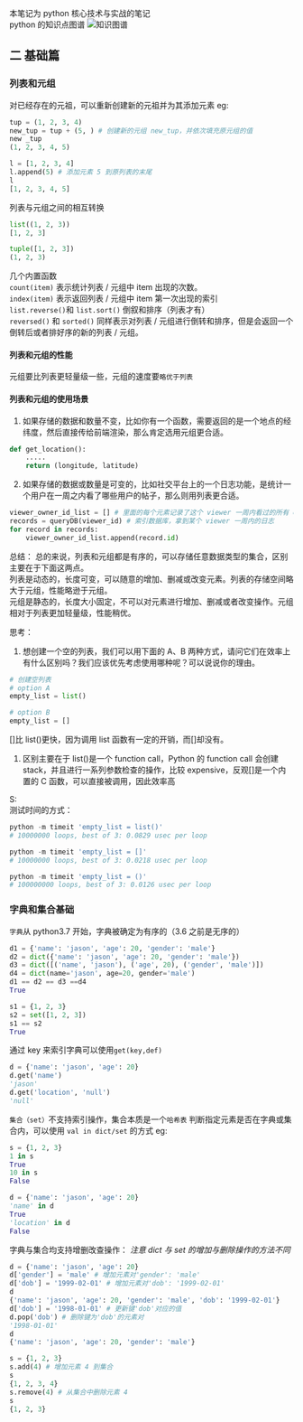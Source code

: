 本笔记为 python 核心技术与实战的笔记  
python 的知识点图谱
![知识图谱](\img\01\1.png)

## 二 基础篇

### 列表和元组

对已经存在的元祖，可以重新创建新的元祖并为其添加元素
eg:

```python
tup = (1, 2, 3, 4)
new_tup = tup + (5, ) # 创建新的元组 new_tup，并依次填充原元组的值
new _tup
(1, 2, 3, 4, 5)

l = [1, 2, 3, 4]
l.append(5) # 添加元素 5 到原列表的末尾
l
[1, 2, 3, 4, 5]

```

列表与元组之间的相互转换

```python
list((1, 2, 3))
[1, 2, 3]

tuple([1, 2, 3])
(1, 2, 3)

```

几个内置函数  
`count(item)` 表示统计列表 / 元组中 item 出现的次数。  
`index(item)` 表示返回列表 / 元组中 item 第一次出现的索引  
`list.reverse()`和 `list.sort()` 倒叙和排序（列表才有）  
`reversed()` 和 `sorted()` 同样表示对列表 / 元组进行倒转和排序，但是会返回一个倒转后或者排好序的新的列表 / 元组。

#### 列表和元组的性能

元组要比列表更轻量级一些，元组的速度要`略优于列表`

#### 列表和元组的使用场景

1. 如果存储的数据和数量不变，比如你有一个函数，需要返回的是一个地点的经纬度，然后直接传给前端渲染，那么肯定选用元组更合适。

```python
def get_location():
    .....
    return (longitude, latitude)

```

2. 如果存储的数据或数量是可变的，比如社交平台上的一个日志功能，是统计一个用户在一周之内看了哪些用户的帖子，那么则用列表更合适。

```python
viewer_owner_id_list = [] # 里面的每个元素记录了这个 viewer 一周内看过的所有 owner 的 id
records = queryDB(viewer_id) # 索引数据库，拿到某个 viewer 一周内的日志
for record in records:
    viewer_owner_id_list.append(record.id)

```

总结：
总的来说，列表和元组都是有序的，可以存储任意数据类型的集合，区别主要在于下面这两点。  
列表是动态的，长度可变，可以随意的增加、删减或改变元素。列表的存储空间略大于元组，性能略逊于元组。  
元组是静态的，长度大小固定，不可以对元素进行增加、删减或者改变操作。元组相对于列表更加轻量级，性能稍优。

思考：

1. 想创建一个空的列表，我们可以用下面的 A、B 两种方式，请问它们在效率上有什么区别吗？我们应该优先考虑使用哪种呢？可以说说你的理由。

```python
# 创建空列表
# option A
empty_list = list()

# option B
empty_list = []

```

[]比 list()更快，因为调用 list 函数有一定的开销，而[]却没有。

1. 区别主要在于 list()是一个 function call，Python 的 function call 会创建 stack，并且进行一系列参数检查的操作，比较 expensive，反观[]是一个内置的 C 函数，可以直接被调用，因此效率高

S:  
测试时间的方式：

```python
python -m timeit 'empty_list = list()'
# 10000000 loops, best of 3: 0.0829 usec per loop

python -m timeit 'empty_list = []'
# 10000000 loops, best of 3: 0.0218 usec per loop

python -m timeit 'empty_list = ()'
# 100000000 loops, best of 3: 0.0126 usec per loop
```

### 字典和集合基础

`字典`从 python3.7 开始，字典被确定为有序的（3.6 之前是无序的）

```python
d1 = {'name': 'jason', 'age': 20, 'gender': 'male'}
d2 = dict({'name': 'jason', 'age': 20, 'gender': 'male'})
d3 = dict([('name', 'jason'), ('age', 20), ('gender', 'male')])
d4 = dict(name='jason', age=20, gender='male')
d1 == d2 == d3 ==d4
True

s1 = {1, 2, 3}
s2 = set([1, 2, 3])
s1 == s2
True

```

通过 key 来索引字典可以使用`get(key,def)`

```python
d = {'name': 'jason', 'age': 20}
d.get('name')
'jason'
d.get('location', 'null')
'null'

```

`集合（set）`不支持索引操作，集合本质是一个`哈希表`
判断指定元素是否在字典或集合内，可以使用 `val in dict/set` 的方式
eg:

```python
s = {1, 2, 3}
1 in s
True
10 in s
False

d = {'name': 'jason', 'age': 20}
'name' in d
True
'location' in d
False

```

字典与集合均支持增删改查操作：
_注意 dict 与 set 的增加与删除操作的方法不同_

```python
d = {'name': 'jason', 'age': 20}
d['gender'] = 'male' # 增加元素对'gender': 'male'
d['dob'] = '1999-02-01' # 增加元素对'dob': '1999-02-01'
d
{'name': 'jason', 'age': 20, 'gender': 'male', 'dob': '1999-02-01'}
d['dob'] = '1998-01-01' # 更新键'dob'对应的值
d.pop('dob') # 删除键为'dob'的元素对
'1998-01-01'
d
{'name': 'jason', 'age': 20, 'gender': 'male'}

s = {1, 2, 3}
s.add(4) # 增加元素 4 到集合
s
{1, 2, 3, 4}
s.remove(4) # 从集合中删除元素 4
s
{1, 2, 3}

```
